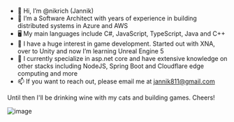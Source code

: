 - 👋 Hi, I’m @nikrich (Jannik)
- 👀 I’m a Software Architect with years of experience in building distributed systems in Azure and AWS
- 🖥️ My main languages include C#, JavaScript, TypeScript, Java and C++
- 🌱 I have a huge interest in game development. Started out with XNA, over to Unity and now I’m learning Unreal Engine 5
- 💞️ I currently specialize in asp.net core and have extensive knowledge on other stacks including NodeJS, Spring Boot and Cloudflare edge computing and more
- 📫 If you want to reach out, please email me at jannik811@gmail.com

Until then I'll be drinking wine with my cats and building games. Cheers!

![image](https://github.com/nikrich/nikrich/assets/8254123/dee9b6ed-fe86-4c4c-90cd-ae68a64df499)



<!---
nikrich/nikrich is a ✨ special ✨ repository because its `README.md` (this file) appears on your GitHub profile.
You can click the Preview link to take a look at your changes.
--->
